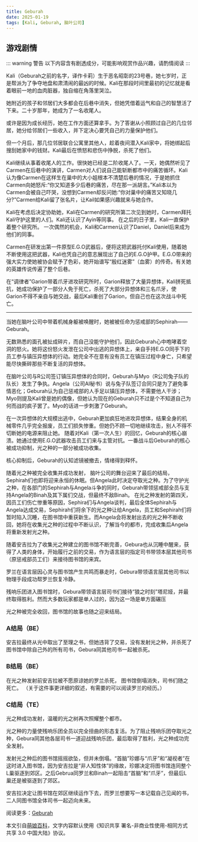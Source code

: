 ```yaml
---
title: Geburah
date: 2025-01-19
tags: [Kali, Geburah, 脑叶公司]
---
```


## 游戏剧情

::: warning 警告
以下内容含有剧透成分，可能影响观赏作品兴趣，请酌情阅读
:::

Kali（Geburah之前的名字，译作卡莉）生于恶名昭彰的23号巷，她七岁时，正是帮派为了争夺地盘和肃清闹的最凶的时候。Kali在那段时间里最初的记忆就是看着眼前一地的血肉脏器，独自缩在角落里哭泣。

她附近的孩子和邻居们大多都会在后巷中消失，但她凭借着运气和自己的智慧活了下来。二十岁那年，她成为了一名收尾人。

或许是因为成长经历，她在工作方面还算拿手。为了答谢从小照顾过自己的几位邻居，她分给邻居们一些收入，并下定决心要凭自己的力量保护他们。

但一个月后，那几位邻居联合公寓里其他人，趁着夜间潜入Kali家中，将她绑起后搜刮她家中的钱财。Kali最后在愤怒和悲伤中挣脱，杀死了他们。

Kali继续从事着收尾人的工作。很快她已经是二阶收尾人了。一天，她偶然听见了Carmen在后巷中的演讲，Carmen对人们说自己能斩断都市中的痛苦循环。Kali认为像Carmen在这样生在巢中的大小姐根本不清楚后巷的情况，于是她抓住Carmen向她怒斥:“你又知道多少后巷的痛苦，尽在那一派胡言。”Kali本以为Carmen会被自己吓哭，没想到Carmen却反问她:“你对巢中的痛苦又知晓几分?”Carmen给Kali留了张名片，让Kail如果感兴趣就来与她合作。

Kali在考虑后决定协助她，Kali在Carmen的研究所第二次见到她时，Carmen拜托Kali守护这里的人们。Kali还认识了Ayin等同事。
在之后的日子里，Kali一直保护着整个研究所。
一次偶然的机会，Kali和Carmen认识了Daniel，Daniel后来成为他们的同事。

Carmen在研发出第一件原型E.G.O武器后，便将这把武器托付Kali使用，随着她不断使用这把武器，Kali也凭自己的意志展现出了自己的E.G.O护甲。E.G.O带来的强大实力使她被协会赋予了色彩，她开始谱写“殷红迷雾”（血雾）的传奇。有关她的英雄传说传遍了整个后巷。

在“调律者”Garion带着爪牙进攻研究所时，Garion释放了大量异想体，Kali拼死抵抗，她成功保护了一部分人免于死亡，杀死了大部分异想体和三名爪牙，使Garion不得不亲自与她交战，最后Kali重创了Garion，但自己也在这次战斗中死亡。

---

当她在脑叶公司中带着机械身躯被唤醒时，她被被任命为惩戒部的Sephirah——Geburah。

无数熟悉的面孔被扯成碎片，而自己没能守护他们，因此Geburah心中咆哮着空洞的怒火。她将这份怒火发泄在公司中出逃的异想体上，亲自手持E.G.O同手下的员工参与镇压异想体的行动。她完全不在意有没有员工在镇压过程中身亡，只希望能尽快撕碎那些不断复活的异想体。

在脑叶公司与R公司签订镇压异想体的合同时，Geburah与Myo（R公司兔子队的队长）发生了争执。Angela（公司AI秘书）说与兔子队签订合同只是为了避免事情恶化；Geburah认为自己惩戒部的人手足以镇压异想体，不需要他人干涉；Myo则提及Kali曾是她的偶像，但她认为现在的Geburah只不过是个不知道自己为何而战的疯子罢了。Myo的话进一步刺激了Geburah。

在一次异想体的大规模出逃中，Geburah更加疯狂地进攻异想体，结果全身的机械零件几乎完全报废，员工们损失惨重。但她仍不顾一切地继续攻击，别人不得不切断她的电源来阻止她。
随着对Kali（第一次人生）的回忆，Geburah的核心崩溃。她通过使用E.G.O武器攻击员工们来与主管对抗。一番战斗后Geburah的核心被成功抑制，光之种的一部分被成功收集。

核心抑制后，Geburah的认知滤镜被撤去，情绪得到释怀。

随着光之种被完全收集并成功发射， 脑叶公司的舞台迎来了最后的结局，Sephirah们也即将迎来永恒的休眠。但Angela此时决定夺取光之种。为了守护光之种，在各部门的Sephirah与Angela斗争的同时，Geburah带领惩戒部全员与支持Angela的Binah及其下属们交战，但最终不敌Binah。
在光之种发射的第四天，因员工们伤亡惨重等原因，Sephira们与Angela谈判，最后全体Sephirah与Angela达成交易，Sephirah们将余下的光之种让给Angela，员工和Sephirah们将暂时陷入沉睡，在图书馆中重获新生。而Angela会将发射出去的光之种不断收回，她将在收集光之种的过程中不断认识，了解当今的都市，完成收集后Angela将重新发射光之种。


随着安吉拉为了收集光之种建立的图书馆不断完善，Gebura也从沉睡中醒来，获得了人类的身体，开始履行之前的交易，作为语言层的指定司书带领本层其他司书（原惩戒部员工们）来接待图书馆的来宾。

罗兰在语言层因心灵与图书馆产生共鸣而暴走时，Gebura带领语言层其他司书以物理手段成功帮罗兰恢复冷静。

残响乐团进入图书馆时，Gebura带领语言层司书们接待“狼之时刻”塔尼娅，并最终取得胜利。然而大多数玩家都是单人过的，因为这一场是单方面碾压

光之种被完全收回，图书馆的故事也随之迎来结局。

### A结局（BE）
安吉拉最终从光中取出了至理之书，但她违背了交易，没有发射光之种，并杀死了图书馆中除自己外的所有司书，Gebura同其他司书一起被杀死。

### B结局（BE）
在光之种发射前安吉拉被不愿原谅她的罗兰杀死， 图书馆倒塌消失，司书们随之死亡。
（关于这件事更详细的叙述，有需要的可以阅读罗兰的经历。）

### C结局（TE）
光之种成功发射，温暖的光之树再次照耀整个都市。

光之种的力量使残响乐团全员以完全扭曲的形态复活。为了阻止残响乐团夺取光之种，Gebura同其他各层司书一道迎战残响乐团，最后取得了胜利，光之种成功完全发射。

发射光之种后的图书馆摇摇欲坠，但并未倒塌。“首脑”珍娜与“爪牙”和“凝视者”在这时进入图书馆，因为安吉拉是“非人知性体”的缘故，珍娜决定将图书馆连同整个L巢驱逐到郊区。之后Gebrua同罗兰和Binah一起阻击“首脑”和“爪牙”，但最后L巢还是被驱逐到了郊区。

安吉拉决定让图书馆在郊区继续运作下去，而罗兰想要写一本记载自己见闻的书，二人同图书馆全体司书一起迈向未来。

阅读更多：[Geburah](https://mzh.moegirl.org.cn/Geburah)

本文引自[萌娘百科](https://mzh.moegirl.org.cn)，文字内容默认使用《知识共享 署名-非商业性使用-相同方式共享 3.0 中国大陆》协议。